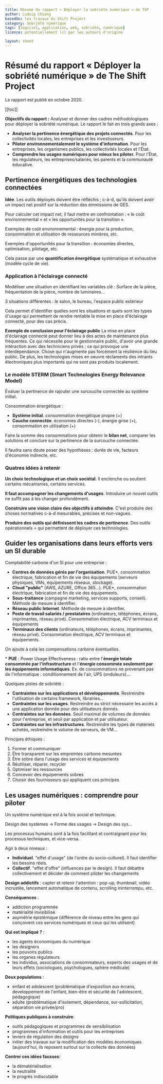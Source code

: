 ```yaml
---
title: Résumé du rapport « Déployer la sobriété numérique » de TSP
author: Ludwig Chieng
basedOn: les travaux du Shift Project
category: Sobriété numérique
tags: [logiciel, application, web, sobriété, numérique]
licence: potentiellement (c) par les auteurs d'origine

layout: sheet
---
```


# Résumé du rapport « Déployer la sobriété numérique » de The Shift Project

Le rapport est publié en octobre 2020.

[[toc]]


**Objectifs du rapport :**
Analyser et donner des cadres méthodologiques pour déployer la sobriété numérique. Le rapport le fait en trois grands axes :
- **Analyser la pertinence énergétique des projets connectés**. Pour les collectivités locales, les entreprises et les investisseurs.
- **Piloter environnementalement le système d'information**. Pour les entreprises, les organismes publics, les collectivités locales et l'État.
- **Comprendre les usages numériques pour mieux les piloter**. Pour l'État, les régulateurs, les entreprises/salariés, les parents et la communauté éducative.


## Pertinence énergétiques des technologies connectées

**Idée**. Les outils déployés doivent être réfléchis ; c-à-d, qu'ils doivent avoir un impact net positif sur la réduction des émmissions de GES.

Pour calculer cet impact net, il faut mettre en confrontation : « le coût environnemental » et « les opportunités pour la transition ».

Exemples de coût environnemental : énergie pour la production, consommation et utilisation de ressources minières, etc.

Exemples d'opportunités pour la transition : économies directes, optimisation, pilotage, etc.

Cela passe par une **quantification énergétique** systématique et exhaustive (modèle cycle de vie).


### Application à l'éclairage connecté

Modéliser une situation en identifiant les variables clé : Surface de la pièce, fréquentation de la pièce, nombre de luminaires...

3 situations différentes : le salon, le bureau, l'espace public extérieur

Cela permet d'identifier quelles sont les situations et quels sont les types d'usage qui permettent de rendre rentable la mise en place d'éclairage connecté, pour des cas précis.

**Exemple de conclusion pour l'éclairage public**
La mise en place d'éclairage connecté peut donner lieu à des actes de maintenance plus fréquentes. Ce qui nécessite pour le gestionnaire public, d'avoir une grande intéraction avec des techniciens privés ; ce qui provoque une interdépendance. Chose qui n'augmente pas forcément la résilience du lieu public. De plus, les technologies mises en oeuvre réclaments des intrants électroniques plus importants qui ne sont pas produits localement.


### Le modèle STERM (Smart Technologies Energy Relevance Model)

Évaluer la pertinence de rajouter une surcouche connectée au système initial.

Consommation énergétique :
- **Système initial**. consommation énergétique propre (+)
- **Couche connectée**. économies directes (-), énergie grise (+), consommation en utilisation (+)

Faire la somme des consommations pour obtenir le **bilan net**, comparer les solutions et conclure sur la pertinence de la surcouche connectée.

Il faudra sans doute poser des hypothèses : durée de vie, facteurs d'économie indirecte, etc.


### Quatres idées à retenir

**Un choix technologique et un choix sociétal**. Il enclenche ou soutient certains mécanismes, certains services.

**Il faut accompagner les changements d'usages**. Introduire un nouvel outils ne suffit pas à les changer profondément.

**Construire une vision claire des objectifs à atteindre**. C'est produire des choses normatives c-à-d mesurables, précises et non-vagues.

**Produire des outils qui définissent les cadres de pertinence**. Des outils opérationnels = qui permettent de déployer ces technologies.


## Guider les organisations dans leurs efforts vers un SI durable

Comptabilité carbone d'un SI pour une entreprise :
- **Centres de données gérés par l'organisation**. PUE*, consommation électrique, fabrication et fin de vie des équipements (serveurs physiques, VMs, équipements réseaux, stockage).
- **Cloud "public"** (AWS, AZURE, Office 365...). PUE*, consommation électrique, fabrication et fin de vie des équipements.
- **Sous-traitance** (campagne marketing, services supports, conseil). Méthode de mesure à identifier.
- **Réseau public Internet**. Méthode de mesure à identifier.
- **Poste de travail salariés / prestataires** (ordinateurs, téléphones, écrans, imprimantes, réseau privé). Consommation électrique, ACV terminaux et équipements
- **Terminaux des clients** (ordinateurs, téléphones, écrans, imprimantes, réseau privé). Consommation électrique, ACV terminaux et équipements.

On ajoute à cela les compensations carbone éventuelles.

\* **PUE** : Power Usage Effectiveness : ratio entre l'**énergie totale consommée par l'infrastructure** et l'**énergie consommée seulement par les équipements informatiques**. Ex. de consommations ne provenant pas de l'informatique : conditionnement de l'air, UPS (onduleurs)...


Quelques pistes de sobriété :
- **Contraintes sur les applications et développements**. Restreindre l'utilisation de certains framework, librairies...
- **Contraintes sur les usages**. Restreindre au strict nécessaire les accès à une application donnée pour des utilisateurs donnés.
- **Contraintes sur les données**. Seuil maximal de volumes de données pour l'entreprise, et seuil par application et par utilisateur.
- **Contraintes sur les infrastructures**. Restreindre les types de matériels achetés, restreindre le volume de serveurs, de VM...


Principes éthiques :
1. Former et communiquer
2. Être transparent sur les empreintes carbone mesurées
3. Être sobre dans l'usage des services et équipements
4. Réutiliser, réparer, recycler
5. Optimiser les ressources
6. Concevoir des équipements sobres
7. Choisir des fournisseurs qui appliquent ces principes


## Les usages numériques : comprendre pour piloter

Un système numérique est à la fois social et technique.

Design des systèmes → Forme des usages → Design des sys...

Les processus humains sont à la fois facilitant et contraignant pour les processus techniques, et vice-versa.

Agir à deux niveaux :
- **Individuel**. "effet d'usage" (de l'ordre du socio-culturel). Il faut identifier les besoins réels.
- **Collectif**. "effet d'offre" (influences par le design). Il faut débattre collectivement et décider de comment piloter les changements


**Design addictifs** : capter et retenir l'attention : pop-up, thumbnail, vidéo incrustée, lancement automatique de contenu, scrolling ininterrompu, etc.

**Conséquences** :
- addiction programmée
- matérialité invisibilisé
- asymétrie épistémique (différence de niveau entre les gens qui conçoivent ces services numériques et ceux qui les utilisent)

**Qui est impliqué ?** :
- les agents économiques du numérique
- les designers
- les pouvoirs publics
- les organes régulateurs
- les individus, associations de consommateurs, experts des usages et de leurs effets (sociologues, psychologues, sphère médicale)

**Deux populations** :
- enfant et adolescent (problématique d'exposition aux écrans, developpement de l'enfant, bien-être et sécurité de l'adolescent, pédagogique)
- adulte (problématique d'isolement, dépendance, sur-sollicitation, séparation vie privée/pro)

**Politiques publiques à construire**:
- outils pédagogiques et programmes de sensibilisation
- programmes d'information et outils pour les entreprises
- leviers de régulation des designs
- initier des travaux sur la modification des modèles économiques (aujourd'hui, ils reposent surtout sur la collecte des données)

**Contrer ces idées fausses**:
- la dématérialisation
- la neutralité
- le progrès indiscutable
